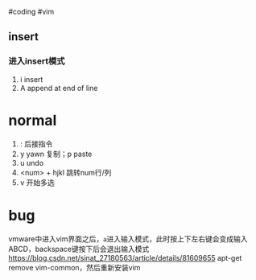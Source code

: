 #coding #vim
## insert
### 进入insert模式
1. i insert
2. A append at end of line
# normal
1. : 后接指令
2. y yawn 复制；p paste
3. u undo
4. \<num> + hjkl 跳转num行/列
5. v 开始多选

# bug
vmware中进入vim界面之后，`a`进入输入模式，此时按上下左右键会变成输入ABCD，backspace键按下后会退出输入模式
https://blog.csdn.net/sinat_27180563/article/details/81609655
apt-get remove vim-common，然后重新安装vim